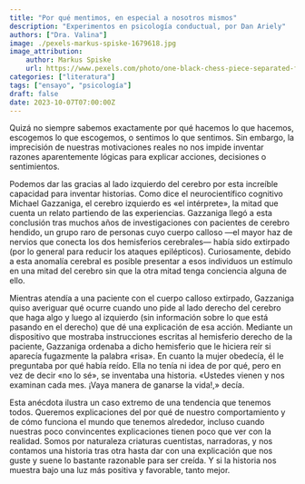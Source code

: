 ```yaml
---
title: "Por qué mentimos, en especial a nosotros mismos"
description: "Experimentos en psicología conductual, por Dan Ariely"
authors: ["Dra. Valina"]
image: ./pexels-markus-spiske-1679618.jpg
image_attribution:
    author: Markus Spiske
    url: https://www.pexels.com/photo/one-black-chess-piece-separated-from-red-pawn-chess-pieces-1679618/
categories: ["literatura"]
tags: ["ensayo", "psicología"]
draft: false
date: 2023-10-07T07:00:00Z
---
```


Quizá no siempre sabemos exactamente por qué hacemos lo que hacemos, escogemos lo que escogemos, o sentimos lo que sentimos. Sin embargo, la imprecisión de nuestras motivaciones reales no nos impide inventar razones aparentemente lógicas para explicar acciones, decisiones o sentimientos.

Podemos dar las gracias al lado izquierdo del cerebro por esta increíble capacidad para inventar historias. Como dice el neurocientífico cognitivo Michael Gazzaniga, el cerebro izquierdo es «el intérprete», la mitad que cuenta un relato partiendo de las experiencias.
Gazzaniga llegó a esta conclusión tras muchos años de investigaciones con pacientes de cerebro hendido, un grupo raro de personas cuyo cuerpo calloso —el mayor haz de nervios que conecta los dos hemisferios cerebrales— había sido extirpado (por lo general para reducir los ataques epilépticos). Curiosamente, debido a esta anomalía cerebral es posible presentar a esos individuos un estímulo en una mitad del cerebro sin que la otra mitad tenga conciencia alguna de ello.

Mientras atendía a una paciente con el cuerpo calloso extirpado, Gazzaniga quiso averiguar qué ocurre cuando uno pide al lado derecho del cerebro que haga algo y luego al izquierdo (sin información sobre lo que está pasando en el derecho) que dé una explicación de esa acción. Mediante un dispositivo que mostraba instrucciones escritas al hemisferio derecho de la paciente, Gazzaniga ordenaba a dicho hemisferio que le hiciera reír si aparecía fugazmente la palabra «risa». En cuanto la mujer obedecía, él le preguntaba por qué había reído. Ella no tenía ni idea de por qué, pero en vez de decir «no lo sé», se inventaba una historia. «Ustedes vienen y nos examinan cada mes. ¡Vaya manera de ganarse la vida!,» decía.

Esta anécdota ilustra un caso extremo de una tendencia que tenemos todos. Queremos explicaciones del por qué de nuestro comportamiento y de cómo funciona el mundo que tenemos alrededor, incluso cuando nuestras poco convincentes explicaciones tienen poco que ver con la realidad. Somos por naturaleza criaturas cuentistas, narradoras, y nos contamos una historia tras otra hasta dar con una explicación que nos guste y suene lo bastante razonable para ser creída. Y si la historia nos muestra bajo una luz más positiva y favorable, tanto mejor.
